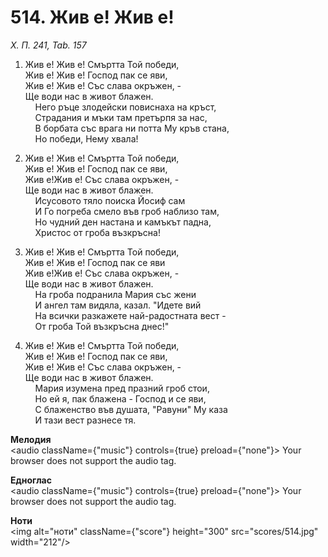# 514. Жив е! Жив  е!  

*Х. П. 241, Tab. 157*  

1. Жив е! Жив е! Смъртта Той победи,  
Жив е! Жив е! Господ пак се яви,  
Жив е! Жив е! Със слава окръжен, -  
Ще води нас в живот блажен.  
    Него ръце злодейски повиснаха на кръст,  
    Страдания и мъки там претърпя за нас,  
    В борбата със врага ни потта Му кръв стана,  
    Но победи, Нему хвала!  

2. Жив е! Жив е! Смъртта Той победи,  
Жив е! Жив е! Господ пак се яви,  
Жив е!Жив е! Със слава окръжен, -  
Ще води нас в живот блажен.  
    Исусовото тяло поиска Йосиф сам  
    И Го погреба смело във гроб наблизо там,  
    Но чудний ден настана и камъкът падна,  
    Христос от гроба възкръсна!  

3. Жив е! Жив е! Смъртта Той победи,  
Жив е! Жив е! Господ пак се яви  
Жив е!Жив е! Със слава окръжен, -  
Ще води нас в живот блажен.  
    На гроба подранила Мария със жени  
    И ангел там видяла, казал. "Идете вий  
    На всички разкажете най-радостната вест -  
    От гроба Той възкръсна днес!"  

4. Жив е! Жив е! Смъртта Той победи,  
Жив е! Жив е! Господ пак се яви,  
Жив е! Жив е! Със слава окръжен, -  
Ще води нас в живот блажен.  
    Мария изумена пред празний гроб стои,  
    Но ей я, пак блажена - Господ и се яви,  
    С блаженство във душата, "Равуни" Му каза  
    И тази вест разнесе тя.  

__Мелодия__  
<audio className={"music"} controls={true} preload={"none"}><source src="mp3/514.mp3" type="audio/mpeg"/>
Your browser does not support the audio tag.
</audio>  

__Едноглас__  
<audio className={"music"} controls={true} preload={"none"}><source src="transp/514.mp3" type="audio/mpeg"/>
Your browser does not support the audio tag.
</audio>  

__Ноти__  
<img alt="ноти" className={"score"} height="300" src="scores/514.jpg" width="212"/>
